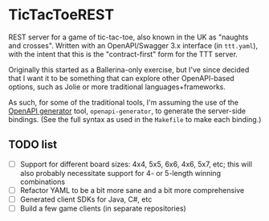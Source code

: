 # TicTacToeREST
REST server for a game of tic-tac-toe, also known in the UK as "naughts and crosses". Written with an OpenAPI/Swagger 3.x interface (in `ttt.yaml`), with the intent that this is the "contract-first" form for the TTT server.

Originally this started as a Ballerina-only exercise, but I've since decided that I want it to be something that can explore other OpenAPI-based options, such as Jolie or more traditional languages+frameworks.

As such, for some of the traditional tools, I'm assuming the use of the [OpenAPI generator](https://github.com/OpenAPITools/openapi-generator) tool, `openapi-generator`, to generate the server-side bindings. (See the full syntax as used in the `Makefile` to make each binding.)

## TODO list

* [ ] Support for different board sizes: 4x4, 5x5, 6x6, 4x6, 5x7, etc; this will also probably necessitate support for 4- or 5-length winning combinations
* [ ] Refactor YAML to be a bit more sane and a bit more comprehensive
* [ ] Generated client SDKs for Java, C#, etc
* [ ] Build a few game clients (in separate repositories)
